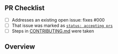 <!-- 👋 Hi, thanks for sending a PR to release-it-gitea! 💖
Please fill out all fields below and make sure each item is true and [x] checked.
Otherwise we may not be able to review your PR. -->

## PR Checklist

- [ ] Addresses an existing open issue: fixes #000
- [ ] That issue was marked as [`status: accepting prs`](https://github.com/lib-pack/release-it-gitea/issues?q=is%3Aopen+is%3Aissue+label%3A%22status%3A+accepting+prs%22)
- [ ] Steps in [CONTRIBUTING.md](https://github.com/lib-pack/release-it-gitea/blob/main/.github/CONTRIBUTING.md) were taken

## Overview

<!-- Description of what is changed and how the code change does that. -->
